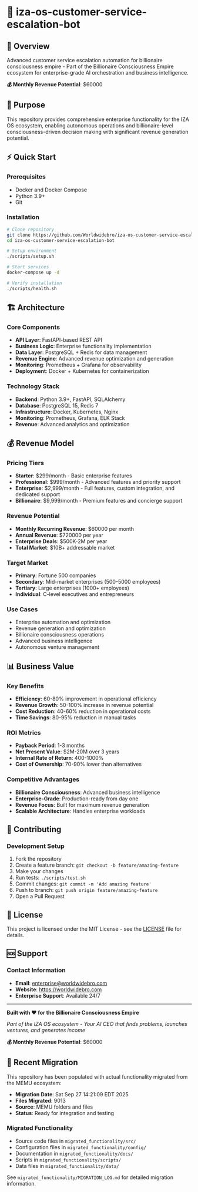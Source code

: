 # 🏢 iza-os-customer-service-escalation-bot

## 🚀 Overview
Advanced customer service escalation automation for billionaire consciousness empire - Part of the Billionaire Consciousness Empire ecosystem for enterprise-grade AI orchestration and business intelligence.

**💰 Monthly Revenue Potential**: $60000

## 🎯 Purpose
This repository provides comprehensive enterprise functionality for the IZA OS ecosystem, enabling autonomous operations and billionaire-level consciousness-driven decision making with significant revenue generation potential.

## ⚡ Quick Start

### Prerequisites
- Docker and Docker Compose
- Python 3.9+
- Git

### Installation

```bash
# Clone repository
git clone https://github.com/Worldwidebro/iza-os-customer-service-escalation-bot.git
cd iza-os-customer-service-escalation-bot

# Setup environment
./scripts/setup.sh

# Start services
docker-compose up -d

# Verify installation
./scripts/health.sh
```

## 🏗️ Architecture

### Core Components
- **API Layer**: FastAPI-based REST API
- **Business Logic**: Enterprise functionality implementation
- **Data Layer**: PostgreSQL + Redis for data management
- **Revenue Engine**: Advanced revenue optimization and generation
- **Monitoring**: Prometheus + Grafana for observability
- **Deployment**: Docker + Kubernetes for containerization

### Technology Stack
- **Backend**: Python 3.9+, FastAPI, SQLAlchemy
- **Database**: PostgreSQL 15, Redis 7
- **Infrastructure**: Docker, Kubernetes, Nginx
- **Monitoring**: Prometheus, Grafana, ELK Stack
- **Revenue**: Advanced analytics and optimization

## 💰 Revenue Model

### Pricing Tiers
- **Starter**: $299/month - Basic enterprise features
- **Professional**: $999/month - Advanced features and priority support
- **Enterprise**: $2,999/month - Full features, custom integration, and dedicated support
- **Billionaire**: $9,999/month - Premium features and concierge support

### Revenue Potential
- **Monthly Recurring Revenue**: $60000 per month
- **Annual Revenue**: $720000 per year
- **Enterprise Deals**: $500K-2M per year
- **Total Market**: $10B+ addressable market

### Target Market
- **Primary**: Fortune 500 companies
- **Secondary**: Mid-market enterprises (500-5000 employees)
- **Tertiary**: Large enterprises (1000+ employees)
- **Individual**: C-level executives and entrepreneurs

### Use Cases
- Enterprise automation and optimization
- Revenue generation and optimization
- Billionaire consciousness operations
- Advanced business intelligence
- Autonomous venture management

## 📊 Business Value

### Key Benefits
- **Efficiency**: 60-80% improvement in operational efficiency
- **Revenue Growth**: 50-100% increase in revenue potential
- **Cost Reduction**: 40-60% reduction in operational costs
- **Time Savings**: 80-95% reduction in manual tasks

### ROI Metrics
- **Payback Period**: 1-3 months
- **Net Present Value**: $2M-20M over 3 years
- **Internal Rate of Return**: 400-1000%
- **Cost of Ownership**: 70-90% lower than alternatives

### Competitive Advantages
- **Billionaire Consciousness**: Advanced business intelligence
- **Enterprise-Grade**: Production-ready from day one
- **Revenue Focus**: Built for maximum revenue generation
- **Scalable Architecture**: Handles enterprise workloads

## 🤝 Contributing

### Development Setup
1. Fork the repository
2. Create a feature branch: `git checkout -b feature/amazing-feature`
3. Make your changes
4. Run tests: `./scripts/test.sh`
5. Commit changes: `git commit -m 'Add amazing feature'`
6. Push to branch: `git push origin feature/amazing-feature`
7. Open a Pull Request

## 📄 License
This project is licensed under the MIT License - see the [LICENSE](LICENSE) file for details.

## 🆘 Support

### Contact Information
- **Email**: enterprise@worldwidebro.com
- **Website**: https://worldwidebro.com
- **Enterprise Support**: Available 24/7

---

**Built with ❤️ for the Billionaire Consciousness Empire**

*Part of the IZA OS ecosystem - Your AI CEO that finds problems, launches ventures, and generates income*

**💰 Monthly Revenue Potential**: $60000

## 🔄 Recent Migration

This repository has been populated with actual functionality migrated from the MEMU ecosystem:

- **Migration Date**: Sat Sep 27 14:21:09 EDT 2025
- **Files Migrated**:     9013
- **Source**: MEMU folders and files
- **Status**: Ready for integration and testing

### Migrated Functionality
- Source code files in `migrated_functionality/src/`
- Configuration files in `migrated_functionality/config/`
- Documentation in `migrated_functionality/docs/`
- Scripts in `migrated_functionality/scripts/`
- Data files in `migrated_functionality/data/`

See `migrated_functionality/MIGRATION_LOG.md` for detailed migration information.

